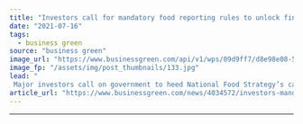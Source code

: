 ```yaml
---
title: "Investors call for mandatory food reporting rules to unlock finance for 'greener' companies"
date: "2021-07-16"
tags: 
  - business green
source: "business green"
image_url: "https://www.businessgreen.com/api/v1/wps/09d9ff7/d8e98e08-596d-449b-93ff-930cb3d9ad62/3/School-Food-185x114.jpg"
image_fp: "/assets/img/post_thumbnails/133.jpg"
lead: "
 Major investors call on government to heed National Food Strategy’s call for enhanced reporting rules for large food firms ..."
article_url: "https://www.businessgreen.com/news/4034572/investors-mandatory-food-reporting-rules-unlock-finance-greener-companies"
---
```


---
